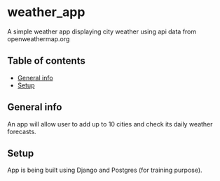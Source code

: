 # weather_app
A simple weather app displaying city weather using api data from openweathermap.org


## Table of contents
* [General info](#general-info)
* [Setup](#setup)


## General info
An app will allow user to add up to 10 cities and check its daily weather forecasts. 


## Setup
App is being built using Django and Postgres (for training purpose).

